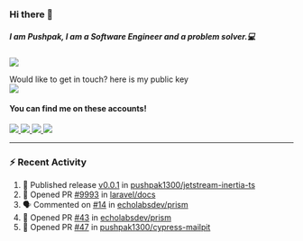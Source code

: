 ### Hi there 👋


##### I am Pushpak, I am a Software Engineer and a problem solver.💻

![](https://komarev.com/ghpvc/?username=pushpak1300)

 Would like to get in touch? here is my public key 
 <br> <a href='https://keybase.io/pushpak1300'><img src="https://img.shields.io/keybase/pgp/pushpak1300?color=pinl&label=PGP&style=for-the-badge"/></a></br>
#### You can find me on these accounts!
<p>
<a href='https://twitter.com/pushpak1300'><a href="https://pushpak1300.me/" target="_blank">
  <img src="https://img.shields.io/badge/website-%23E34F26.svg?&style=for-the-badge" />
</a> 
 
 <a href="https://twitter.com/pushpak1300" target="_blank">
  <img src="https://img.shields.io/badge/twitter-%231DA1F2.svg?&style=for-the-badge&logo=twitter&logoColor=white" />
</a> 

<a href="https://www.linkedin.com/in/pushpak-c-286b17b1/" target="_blank">
  <img src="https://img.shields.io/badge/linkedin-%230077B5.svg?&style=for-the-badge&logo=linkedin&logoColor=white" />
</a> 

<a href="https://dev.to/pushpak1300/" target="_blank">
  <img src="http://img.shields.io/badge/dev.to-gray?style=for-the-badge&logo=dev.to&?logoColor=white?logoWidth=100?label=" />
</a> 


</p>

---

### ⚡ Recent Activity

<!--START_SECTION:activity-->
1. 🚀 Published release [v0.0.1](https://github.com/pushpak1300/jetstream-inertia-ts/releases/tag/v0.0.1) in [pushpak1300/jetstream-inertia-ts](https://github.com/pushpak1300/jetstream-inertia-ts)
2. 💪 Opened PR [#9993](https://github.com/laravel/docs/pull/9993) in [laravel/docs](https://github.com/laravel/docs)
3. 🗣 Commented on [#14](https://github.com/echolabsdev/prism/issues/14#issuecomment-2439400021) in [echolabsdev/prism](https://github.com/echolabsdev/prism)
4. 💪 Opened PR [#43](https://github.com/echolabsdev/prism/pull/43) in [echolabsdev/prism](https://github.com/echolabsdev/prism)
5. 💪 Opened PR [#47](https://github.com/pushpak1300/cypress-mailpit/pull/47) in [pushpak1300/cypress-mailpit](https://github.com/pushpak1300/cypress-mailpit)
<!--END_SECTION:activity-->
